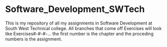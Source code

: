 # Software_Development_SWTech
This is my repository of all my assignments in Software Development at South West Technical college.
All branches that come off Exercises will look like Exercises#-#-#-... the first number is the chapter and the proceding numbers is the assignment.
